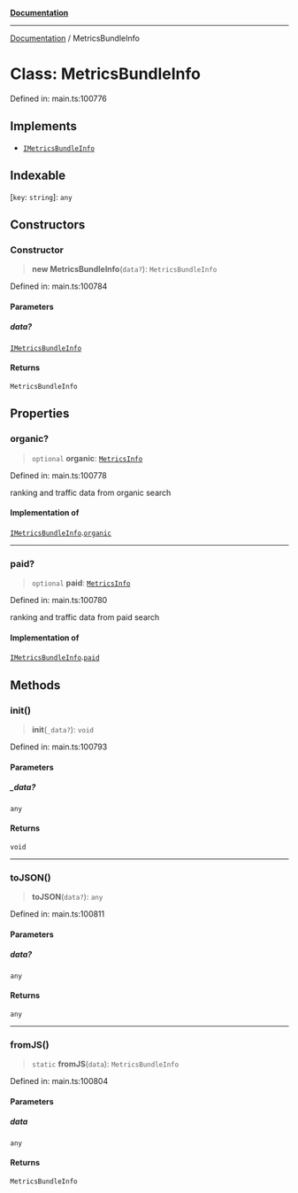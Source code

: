 [**Documentation**](../README.md)

***

[Documentation](../README.md) / MetricsBundleInfo

# Class: MetricsBundleInfo

Defined in: main.ts:100776

## Implements

- [`IMetricsBundleInfo`](../interfaces/IMetricsBundleInfo.md)

## Indexable

\[`key`: `string`\]: `any`

## Constructors

### Constructor

> **new MetricsBundleInfo**(`data?`): `MetricsBundleInfo`

Defined in: main.ts:100784

#### Parameters

##### data?

[`IMetricsBundleInfo`](../interfaces/IMetricsBundleInfo.md)

#### Returns

`MetricsBundleInfo`

## Properties

### organic?

> `optional` **organic**: [`MetricsInfo`](MetricsInfo.md)

Defined in: main.ts:100778

ranking and traffic data from organic search

#### Implementation of

[`IMetricsBundleInfo`](../interfaces/IMetricsBundleInfo.md).[`organic`](../interfaces/IMetricsBundleInfo.md#organic)

***

### paid?

> `optional` **paid**: [`MetricsInfo`](MetricsInfo.md)

Defined in: main.ts:100780

ranking and traffic data from paid search

#### Implementation of

[`IMetricsBundleInfo`](../interfaces/IMetricsBundleInfo.md).[`paid`](../interfaces/IMetricsBundleInfo.md#paid)

## Methods

### init()

> **init**(`_data?`): `void`

Defined in: main.ts:100793

#### Parameters

##### \_data?

`any`

#### Returns

`void`

***

### toJSON()

> **toJSON**(`data?`): `any`

Defined in: main.ts:100811

#### Parameters

##### data?

`any`

#### Returns

`any`

***

### fromJS()

> `static` **fromJS**(`data`): `MetricsBundleInfo`

Defined in: main.ts:100804

#### Parameters

##### data

`any`

#### Returns

`MetricsBundleInfo`
